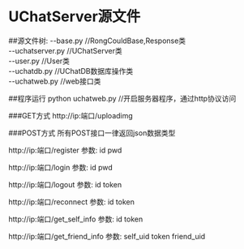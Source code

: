 # UChatServer源文件

##源文件树:
   --base.py           //RongCouldBase,Response类<br>
   --uchatserver.py    //UChatServer类<br>
   --user.py           //User类<br>
   --uchatdb.py        //UChatDB数据库操作类<br>
   --uchatweb.py       //web接口类<br>

##程序运行
   python uchatweb.py  //开启服务器程序，通过http协议访问

###GET方式
   http://ip:端口/uploadimg

###POST方式
   所有POST接口一律返回json数据类型

   http://ip:端口/register
   参数: id
         pwd

   http://ip:端口/login
   参数: id
         pwd

   http://ip:端口/logout
   参数: id
         token

   http://ip:端口/reconnect
   参数: id
         token

   http://ip:端口/get_self_info
   参数: id
         token

   http://ip:端口/get_friend_info
   参数: self_uid
         token
         friend_uid
         
